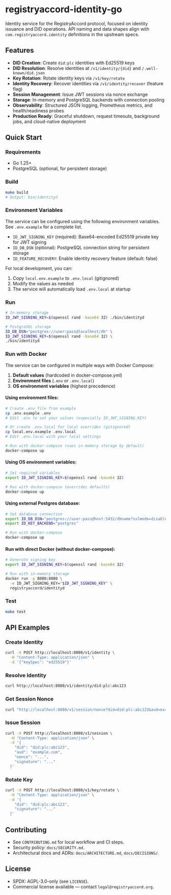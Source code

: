 # registryaccord-identity-go

Identity service for the RegistryAccord protocol, focused on identity issuance and DID operations. API naming and data shapes align with `com.registryaccord.identity` definitions in the upstream specs.

## Features

- **DID Creation**: Create `did:plc` identities with Ed25519 keys
- **DID Resolution**: Resolve identities at `/v1/identity/{did}` and `/.well-known/did.json`
- **Key Rotation**: Rotate identity keys via `/v1/key/rotate`
- **Identity Recovery**: Recover identities via `/v1/identity/recover` (feature flag)
- **Session Management**: Issue JWT sessions via nonce exchange
- **Storage**: In-memory and PostgreSQL backends with connection pooling
- **Observability**: Structured JSON logging, Prometheus metrics, and health/readiness probes
- **Production Ready**: Graceful shutdown, request timeouts, background jobs, and cloud-native deployment

## Quick Start

### Requirements
- Go 1.25+
- PostgreSQL (optional, for persistent storage)

### Build
```bash
make build
# Output: bin/identityd
```

### Environment Variables

The service can be configured using the following environment variables. See `.env.example` for a complete list.

- `ID_JWT_SIGNING_KEY` (required): Base64-encoded Ed25519 private key for JWT signing
- `ID_DB_DSN` (optional): PostgreSQL connection string for persistent storage
- `ID_FEATURE_RECOVERY`: Enable identity recovery feature (default: false)

For local development, you can:
1. Copy `local.env.example` to `.env.local` (gitignored)
2. Modify the values as needed
3. The service will automatically load `.env.local` at startup

### Run
```bash
# In-memory storage
ID_JWT_SIGNING_KEY=$(openssl rand -base64 32) ./bin/identityd

# PostgreSQL storage
ID_DB_DSN="postgres://user:pass@localhost/db" \
ID_JWT_SIGNING_KEY=$(openssl rand -base64 32) \
./bin/identityd
```

### Run with Docker

The service can be configured in multiple ways with Docker Compose:
1. **Default values** (hardcoded in docker-compose.yml)
2. **Environment files** (`.env` or `.env.local`)
3. **OS environment variables** (highest precedence)

#### Using environment files:
```bash
# Create .env file from example
cp .env.example .env
# Edit .env to set your values (especially ID_JWT_SIGNING_KEY)

# Or create .env.local for local overrides (gitignored)
cp local.env.example .env.local
# Edit .env.local with your local settings

# Run with docker-compose (uses in-memory storage by default)
docker-compose up
```

#### Using OS environment variables:
```bash
# Set required variables
export ID_JWT_SIGNING_KEY=$(openssl rand -base64 32)

# Run with docker-compose (overrides defaults)
docker-compose up
```

#### Using external Postgres database:
```bash
# Set database connection
export ID_DB_DSN="postgres://user:pass@host:5432/dbname?sslmode=disable"
export ID_KEY_BACKEND="postgres"

# Run with docker-compose
docker-compose up
```

#### Run with direct Docker (without docker-compose):
```bash
# Generate signing key
export ID_JWT_SIGNING_KEY=$(openssl rand -base64 32)

# Run with in-memory storage
docker run -p 8080:8080 \
  -e ID_JWT_SIGNING_KEY="$ID_JWT_SIGNING_KEY" \
  registryaccord/identityd
```

### Test
```bash
make test
```

## API Examples

### Create Identity
```bash
curl -X POST http://localhost:8080/v1/identity \
  -H "Content-Type: application/json" \
  -d '{"keySpec": "ed25519"}'
```

### Resolve Identity
```bash
curl http://localhost:8080/v1/identity/did:plc:abc123
```

### Get Session Nonce
```bash
curl "http://localhost:8080/v1/session/nonce?did=did:plc:abc123&aud=example.com"
```

### Issue Session
```bash
curl -X POST http://localhost:8080/v1/session \
  -H "Content-Type: application/json" \
  -d '{
    "did": "did:plc:abc123",
    "aud": "example.com",
    "nonce": "...",
    "signature": "..."
  }'
```

### Rotate Key
```bash
curl -X POST http://localhost:8080/v1/key/rotate \
  -H "Content-Type: application/json" \
  -d '{
    "did": "did:plc:abc123",
    "signature": "..."
  }'
```

## Contributing

- See `CONTRIBUTING.md` for local workflow and CI steps.
- Security policy: `docs/SECURITY.md`.
- Architectural docs and ADRs: `docs/ARCHITECTURE.md`, `docs/DECISIONS/`.

## License

- SPDX: AGPL-3.0-only (see `LICENSE`).
- Commercial license available — contact `legal@registryaccord.org`.
